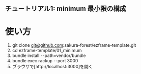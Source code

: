 チュートリアル1: minimum 最小限の構成
---

# 使い方

1. git clone git@github.com:sakura-forest/ezframe-template.git
2. cd ezframe-template/01_minimum
3. bundle install --path=vendor/bundle
4. bundle exec rackup --port 3000
5. ブラウザで[http://localhost:3000]を開く

